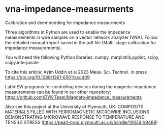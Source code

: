# vna-impedance-measurments
Calibration and deembedding for impedance measurments

Three algorithms in Python are used to enable the impedance measurements in wire samples on a vector network analyzer (VNA).
Follow the detailed manual-report saved in the pdf file (Multi-stage calibration for impedance measurements).

You will need the following Python libraries: numpy, matplotlib.pyplot, scipy, scipy.interpolate

To cite this article: Azim Uddin et al 2023 Meas. Sci. Technol. in press https://doi.org/10.1088/1361-6501/accd09 

LabVIEW programs for controlling devices during the magneto-impedance measurements can be found in our other repository: https://github.com/DYK-Team/Magneto-impedance_measurements

Also see this project at the University of Plymouth, UK: COMPOSITE MATERIALS FILLED WITH FERROMAGNETIC MICROWIRE INCLUSIONS DEMONSTRATING MICROWAVE RESPONSE TO TEMPERATURE AND TENSILE STRESS (https://pearl-prod.plymouth.ac.uk/handle/10026.1/9488)
